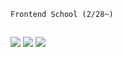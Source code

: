`Frontend School (2/28~)`
##
<img src="https://img.shields.io/badge/LikeLion-orange?style=flat-square&logo=frontend mentor&logoColor=white"/> <img src="https://img.shields.io/badge/Weniv-gray?style=flat-square&logo=frontend mentor&logoColor=white"/> <img src="https://img.shields.io/badge/VEAMCAMP-purple?style=flat-square&logo=frontend mentor&logoColor=white"/> 

